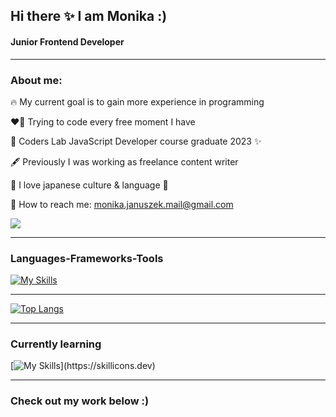 
## Hi there ✨ I am Monika :)

#### Junior Frontend Developer
_____________

### About me:

:fire: My current goal is to gain more experience in programming

:heart_on_fire: Trying to code every free moment I have

:brain: Coders Lab JavaScript Developer course graduate 2023 :sparkles:

:fountain_pen: Previously I was working as freelance content writer

:blue_heart: I love japanese culture & language :blue_heart:


:envelope_with_arrow: How to reach me: monika.januszek.mail@gmail.com


 ![](https://komarev.com/ghpvc/?username=mjanuszek&color=green)
________________________


### Languages-Frameworks-Tools

[![My Skills](https://skillicons.dev/icons?i=js,html,css,scss,react)](https://skillicons.dev)

______________

[![Top Langs](https://github-readme-stats.vercel.app/api/top-langs/?username=mjanuszek&layout=donut)](https://github.com/anuraghazra/github-readme-stats)

-------------------------

### Currently learning

[![My Skills](https://skillicons.dev/icons?i=typescript,express,)](https://skillicons.dev)


---------------

### Check out my work below :)





